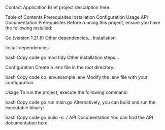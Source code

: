 Contact Application
Brief project description here.

Table of Contents
Prerequisites
Installation
Configuration
Usage
API Documentation
Prerequisites
Before running this project, ensure you have the following installed:

Go (version 1.21.6)
Other dependencies...
Installation

Install dependencies:

bash
Copy code
go mod tidy
Other installation steps...

Configuration
Create a .env file in the root directory:

bash
Copy code
cp .env.example .env
Modify the .env file with your configuration.

Usage
To run the project, execute the following command:

bash
Copy code
go run main.go
Alternatively, you can build and run the executable binary:

bash
Copy code
go build -o <binary-name>
./<binary-name>
API Documentation
You can find the API documentation here.